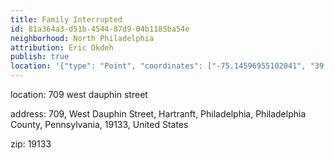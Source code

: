 ```yaml
---
title: Family Interrupted
id: 81a364a3-d51b-4544-87d9-04b1185ba54e
neighborhood: North Philadelphia
attribution: Eric Okdeh
publish: true
location: '{"type": "Point", "coordinates": ["-75.14596955102041", "39.98667442857143"]}'
---
```


location: 709 west dauphin street


            






            
address: 709, West Dauphin Street, Hartranft, Philadelphia, Philadelphia County, Pennsylvania, 19133, United States



zip: 19133



                